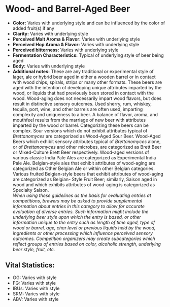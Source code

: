 # Wood- and Barrel-Aged Beer

- **Color:** Varies with underlying style and can be influenced by the color of added fruit(s) if any
- **Clarity:** Varies with underlying style
- **Perceived Malt Aroma & Flavor:** Varies with underlying style
- **Perceived Hop Aroma & Flavor:** Varies with underlying style
- **Perceived bitterness:** Varies with underlying style
- **Fermentation Characteristics:** Typical of underlying style of beer being aged
- **Body:** Varies with underlying style
- **Additional notes:** These are any traditional or experimental style of lager, ale or hybrid beer aged in either a wooden barrel or in contact with wood chips, spirals, strips or many other formats. These beers are aged with the intention of developing unique attributes imparted by the wood, or liquids that had previously been stored in contact with the wood. Wood-aging does not necessarily impart wood flavors, but does result in distinctive sensory outcomes. Used sherry, rum, whiskey, tequila, port, wine, and other barrels are often used, imparting complexity and uniqueness to a beer. A balance of flavor, aroma, and mouthfeel results from the marriage of new beer with attributes imparted by the wood or barrel. Categorizing these beers can be complex. Sour versions which do not exhibit attributes typical of _Brettanomyces_ are categorized as Wood-Aged Sour Beer. Wood-Aged Beers which exhibit sensory attributes typical of _Brettanomyces_ alone, or of _Brettanomyces_ and other microbes, are categorized as Brett Beer or Mixed-Culture Brett Beer respectively. Wood-aged versions of various classic India Pale Ales are categorized as Experimental India Pale Ale. Belgian-style ales that exhibit attributes of wood-aging are categorized as Other Belgian Ale or within other Belgian categories. Various fruited Belgian-style beers that exhibit attributes of wood-aging are categorized as Belgian- Style Fruit Beer; similarly, Saison aged in wood and which exhibits attributes of wood-aging is categorized as Specialty Saison.<br/>
_When using these guidelines as the basis for evaluating entries at competitions, brewers may be asked to provide supplemental information about entries in this category to allow for accurate evaluation of diverse entries. Such information might include the underlying beer style upon which the entry is based, or other information unique to the entry such as length of time aged, type of wood or barrel, age, char level or previous liquids held by the wood, ingredients or other processing which influence perceived sensory outcomes. Competition organizers may create subcategories which reflect groups of entries based on color, alcoholic strength, underlying beer style, fruit, etc._

## Vital Statistics:

- OG: Varies with style 
- FG: Varies with style 
- IBUs: Varies with style 
- SRM: Varies with style 
- ABV: Varies with style
